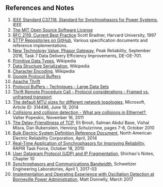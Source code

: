 ## References and Notes

1. <a name="ref1"></a>[IEEE Standard C37.118, Standard for Synchrophasors for Power Systems](https://standards.ieee.org/findstds/standard/C37.118.2-2011.html), IEEE
2. <a name="ref2"></a>[The MIT Open Source Software License](../LICENSE)
3. <a name="ref3"></a>[RFC 2119, Current Best Practice](https://tools.ietf.org/html/rfc2119) Scott Bradner, Harvard University, 1997
4. <a name="ref4"></a>[STTP Repositories on GitHub](https://github.com/sttp), Various specification documents and reference implementations.
5. <a name="ref5"></a>[New Technology Value, Phasor Gateway](https://www.naspi.org/naspi/sites/default/files/2017-03/PRSP_Phasor_Gateway_Whitepaper_Final_with_disclaimer_Final.pdf), Peak Reliability, September 2016, Task 7 Data Delivery Efficiency Improvements, DE-OE-701.
6. <a name="ref6"></a>[Primitive Data Types](https://en.wikipedia.org/wiki/Primitive_data_type), Wikipedia
7. <a name="ref7"></a>[Data Structure Serialization](https://en.wikipedia.org/wiki/Serialization), Wikipedia
8. <a name="ref8"></a>[Character Encoding](https://en.wikipedia.org/wiki/Character_encoding), Wikipedia
9. <a name="ref9"></a>[Google Protocol Buffers](https://developers.google.com/protocol-buffers/)
10. <a name="ref10"></a>[Apache Thrift](https://thrift.apache.org/)
11. <a name="ref11"></a>[Protocol Buffers - Techniques - Large Data Sets](https://developers.google.com/protocol-buffers/docs/techniques#large-data)
12. <a name="ref12"></a>[Thrift Remote Procedure Call - Protocol considerations - Framed vs. unframed transport](https://github.com/apache/thrift/blob/master/doc/specs/thrift-rpc.md#framed-vs-unframed-transport)
13. <a name="ref13"></a>[The default MTU sizes for different network topologies](https://support.microsoft.com/en-us/help/314496/the-default-mtu-sizes-for-different-network-topologies), Microsoft, Article ID: 314496, June 19, 2014
14. <a name="ref14"></a>[Collisions and collision detection - What are collisions in Ethernet?](https://howdoesinternetwork.com/2011/collisions), Valter Popeskic, November 16, 2011
15. <a name="ref15"></a>[The Delay-Friendliness of TCP](http://dna-pubs.cs.columbia.edu/citation/paperfile/164/votcp-cucs-023-07.pdf), Eli Brosh, Salman Abdul Base, Vishal Misra, Dan Rubenstein, Henning Schulzrinne, pages 7-8, October 2010
16. <a name="ref16"></a>[Bulk Electric System Definition Reference Document](http://www.nerc.com/pa/RAPA/BES%20DL/bes_phase2_reference_document_20140325_final_clean.pdf), North American Electric Reliability Corporation, April, 2014
17. <a name="ref17"></a>[Real-Time Application of Synchrophasors for Improving Reliability](http://www.nerc.com/docs/oc/rapirtf/RAPIR%20final%20101710.pdf), RAPIR Task Force, October 18, 2010
18. <a name="ref18"></a>[User Datagram Protocol (UDP) and IP Fragmentation](https://notes.shichao.io/tcpv1/ch10/#ip-fragmentation), Shichao's Notes, Chapter 10
19. <a name="ref19"></a>[Synchrophasors and Communications Bandwidth](https://selinc.com/solutions/synchrophasors/report/115281/#different-communications-methods-using-sel-pmus-and-pdcs), Schweitzer Engineering Laboratories, April 1, 2017-03
20. <a name="ref20"></a>[Implementation and Operating Experience with Oscillation Detection at Bonneville Power Administration](https://www.naspi.org/sites/default/files/2017-03/01_bpa_donnelly_NASPI_presentation.pdf), Matt Donnelly, March 2017
